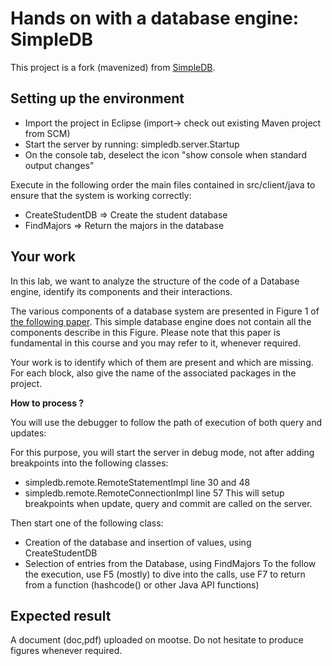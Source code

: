 # Hands on with a database engine: SimpleDB 

This project is a fork (mavenized) from [SimpleDB](http://www.cs.bc.edu/~sciore/simpledb/intro.html).

## Setting up the environment

 * Import the project in Eclipse (import-> check out existing Maven project from SCM)
 * Start the server by running: simpledb.server.Startup 
 * On the console tab, deselect the icon "show console when standard output changes"
 
Execute in the following order the main files contained in src/client/java to ensure that the system is working correctly:

 * CreateStudentDB => Create the student database
 * FindMajors => Return the majors in the database 
 ## Your work
 
 In this lab, we want to analyze the structure of the code of a Database engine, identify its components and their interactions.
 
 The various components of a database system are presented in Figure 1 of [the following paper](http://db.cs.berkeley.edu/papers/fntdb07-architecture.pdf). This simple database engine does not contain all the components describe in this Figure. Please note that this paper is fundamental in this course and you may refer to it, whenever required.
 
 Your work is to identify which of them are present and which are missing. For each block, also give the name of the associated packages in the project.
 
 **How to process ?**
 
You will use the debugger to follow the path of execution of both query and updates:

For this purpose, you will start the server in debug mode, not after adding breakpoints into the following classes:
* simpledb.remote.RemoteStatementImpl  line 30 and 48
* simpledb.remote.RemoteConnectionImpl line 57
This will setup breakpoints when update, query and commit are called on the server. 

Then start one of the following class:
* Creation of the database and insertion of values, using CreateStudentDB
* Selection of entries from the Database, using FindMajors
To the follow the execution, use F5 (mostly) to dive into the calls, use F7 to return from a function (hashcode() or other Java API functions)

## Expected result

A document (doc,pdf) uploaded on mootse. Do not hesitate to produce figures whenever required.

